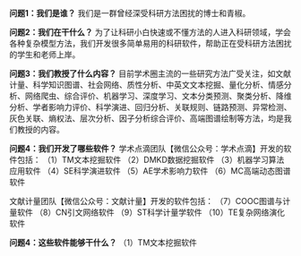 **问题1：我们是谁？**
我们是一群曾经深受科研方法困扰的博士和青椒。

**问题2：我们在干什么？**
为了让科研小白快速或不懂方法的人进入科研领域，学会各种复杂模型方法，我们开发很多简单易用的科研软件，帮助正在受科研方法困扰的学生和老师上岸。

**问题3：我们教授了什么内容？**
    目前学术圈主流的一些研究方法广受关注，如文献计量、科学知识图谱、社会网络、质性分析、中英文文本挖掘、量化分析、情感分析、网络爬虫、综合评价、机器学习、深度学习、文本分类预测、聚类分析、降维分析、学者影响力评价、科学演进、回归分析、关联规则、链路预测、异常检测、灰色关联、熵权法、层次分析、因子分析综合评价、高端图谱绘制等方法，均是我们教授的内容。

**问题4：我们开发了哪些软件？**
学术点滴团队【微信公众号：学术点滴】开发的软件包括：
（1）TM文本挖掘软件
（2）DMKD数据挖掘软件
（3）机器学习算法应用软件
（4）SE科学演进软件
（5）AE学术影响力软件
（6）MC高端动态图谱软件

文献计量团队【微信公众号：文献计量】开发的软件包括：
（7）COOC图谱与计量软件
（8）CN引文网络软件
（9）ST科学计量学软件
（10）TE复杂网络演化软件

**问题4：这些软件能够干什么？**
（1）TM文本挖掘软件

